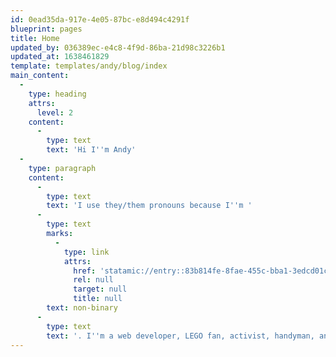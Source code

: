 ```yaml
---
id: 0ead35da-917e-4e05-87bc-e8d494c4291f
blueprint: pages
title: Home
updated_by: 036389ec-e4c8-4f9d-86ba-21d98c3226b1
updated_at: 1638461829
template: templates/andy/blog/index
main_content:
  -
    type: heading
    attrs:
      level: 2
    content:
      -
        type: text
        text: 'Hi I''m Andy'
  -
    type: paragraph
    content:
      -
        type: text
        text: 'I use they/them pronouns because I''m '
      -
        type: text
        marks:
          -
            type: link
            attrs:
              href: 'statamic://entry::83b814fe-8fae-455c-bba1-3edcd01c7d2f'
              rel: null
              target: null
              title: null
        text: non-binary
      -
        type: text
        text: '. I''m a web developer, LEGO fan, activist, handyman, and more. I write about anything and everything that is going on in my life because I''m more than just one thing. But if you''re interested in just one thing, you can filter my posts to just see what you''re interested in.'
---
```

